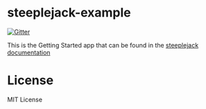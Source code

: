 # steeplejack-example

[![Gitter][gitter-image]][gitter-url]

This is the Getting Started app that can be found in the [steeplejack documentation](http://steeplejack.info/docs/getting-started/)

# License

MIT License

[gitter-image]: https://img.shields.io/badge/GITTER-JOIN%20CHAT%20%E2%86%92-1DCE73.svg?style=flat

[gitter-url]: https://gitter.im/riggerthegeek/steeplejack?utm_source=badge&utm_medium=badge&utm_campaign=pr-badge&utm_content=body_badge
